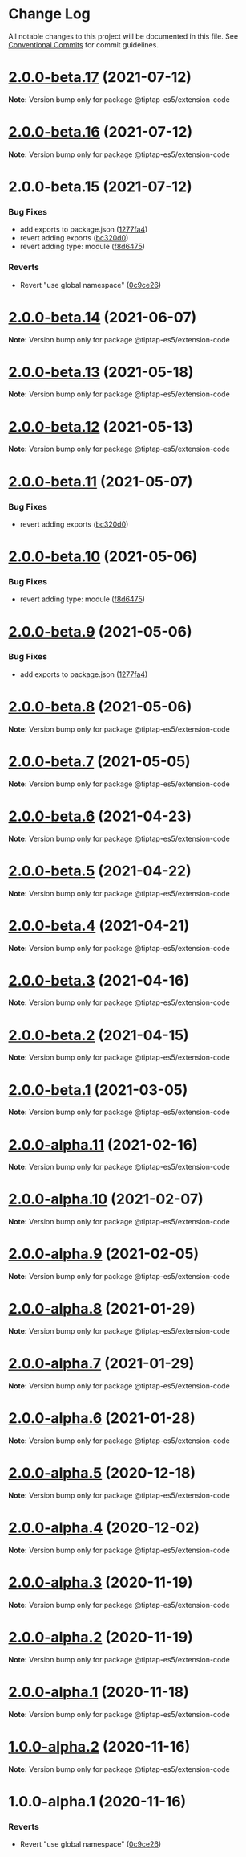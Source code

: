 # Change Log

All notable changes to this project will be documented in this file.
See [Conventional Commits](https://conventionalcommits.org) for commit guidelines.

# [2.0.0-beta.17](https://github.com/justame/tiptap/compare/@tiptap-es5/extension-code@2.0.0-beta.16...@tiptap-es5/extension-code@2.0.0-beta.17) (2021-07-12)

**Note:** Version bump only for package @tiptap-es5/extension-code





# [2.0.0-beta.16](https://github.com/justame/tiptap/compare/@tiptap-es5/extension-code@2.0.0-beta.15...@tiptap-es5/extension-code@2.0.0-beta.16) (2021-07-12)

**Note:** Version bump only for package @tiptap-es5/extension-code





# 2.0.0-beta.15 (2021-07-12)


### Bug Fixes

* add exports to package.json ([1277fa4](https://github.com/justame/tiptap/commit/1277fa47151e9c039508cdb219bdd0ffe647f4ee))
* revert adding exports ([bc320d0](https://github.com/justame/tiptap/commit/bc320d0b4b80b0e37a7e47a56e0f6daec6e65d98))
* revert adding type: module ([f8d6475](https://github.com/justame/tiptap/commit/f8d6475e2151faea6f96baecdd6bd75880d50d2c))


### Reverts

* Revert "use global namespace" ([0c9ce26](https://github.com/justame/tiptap/commit/0c9ce26c02c07d88a757c01b0a9d7f9e2b0b7502))





# [2.0.0-beta.14](https://github.com/ueberdosis/tiptap/compare/@tiptap-es5/extension-code@2.0.0-beta.13...@tiptap-es5/extension-code@2.0.0-beta.14) (2021-06-07)

**Note:** Version bump only for package @tiptap-es5/extension-code

# [2.0.0-beta.13](https://github.com/ueberdosis/tiptap/compare/@tiptap-es5/extension-code@2.0.0-beta.12...@tiptap-es5/extension-code@2.0.0-beta.13) (2021-05-18)

**Note:** Version bump only for package @tiptap-es5/extension-code

# [2.0.0-beta.12](https://github.com/ueberdosis/tiptap/compare/@tiptap-es5/extension-code@2.0.0-beta.11...@tiptap-es5/extension-code@2.0.0-beta.12) (2021-05-13)

**Note:** Version bump only for package @tiptap-es5/extension-code

# [2.0.0-beta.11](https://github.com/ueberdosis/tiptap/compare/@tiptap-es5/extension-code@2.0.0-beta.10...@tiptap-es5/extension-code@2.0.0-beta.11) (2021-05-07)

### Bug Fixes

- revert adding exports ([bc320d0](https://github.com/ueberdosis/tiptap/commit/bc320d0b4b80b0e37a7e47a56e0f6daec6e65d98))

# [2.0.0-beta.10](https://github.com/ueberdosis/tiptap/compare/@tiptap-es5/extension-code@2.0.0-beta.9...@tiptap-es5/extension-code@2.0.0-beta.10) (2021-05-06)

### Bug Fixes

- revert adding type: module ([f8d6475](https://github.com/ueberdosis/tiptap/commit/f8d6475e2151faea6f96baecdd6bd75880d50d2c))

# [2.0.0-beta.9](https://github.com/ueberdosis/tiptap/compare/@tiptap-es5/extension-code@2.0.0-beta.8...@tiptap-es5/extension-code@2.0.0-beta.9) (2021-05-06)

### Bug Fixes

- add exports to package.json ([1277fa4](https://github.com/ueberdosis/tiptap/commit/1277fa47151e9c039508cdb219bdd0ffe647f4ee))

# [2.0.0-beta.8](https://github.com/ueberdosis/tiptap/compare/@tiptap-es5/extension-code@2.0.0-beta.7...@tiptap-es5/extension-code@2.0.0-beta.8) (2021-05-06)

**Note:** Version bump only for package @tiptap-es5/extension-code

# [2.0.0-beta.7](https://github.com/ueberdosis/tiptap/compare/@tiptap-es5/extension-code@2.0.0-beta.6...@tiptap-es5/extension-code@2.0.0-beta.7) (2021-05-05)

**Note:** Version bump only for package @tiptap-es5/extension-code

# [2.0.0-beta.6](https://github.com/ueberdosis/tiptap/compare/@tiptap-es5/extension-code@2.0.0-beta.5...@tiptap-es5/extension-code@2.0.0-beta.6) (2021-04-23)

**Note:** Version bump only for package @tiptap-es5/extension-code

# [2.0.0-beta.5](https://github.com/ueberdosis/tiptap/compare/@tiptap-es5/extension-code@2.0.0-beta.4...@tiptap-es5/extension-code@2.0.0-beta.5) (2021-04-22)

**Note:** Version bump only for package @tiptap-es5/extension-code

# [2.0.0-beta.4](https://github.com/ueberdosis/tiptap/compare/@tiptap-es5/extension-code@2.0.0-beta.3...@tiptap-es5/extension-code@2.0.0-beta.4) (2021-04-21)

**Note:** Version bump only for package @tiptap-es5/extension-code

# [2.0.0-beta.3](https://github.com/ueberdosis/tiptap/compare/@tiptap-es5/extension-code@2.0.0-beta.2...@tiptap-es5/extension-code@2.0.0-beta.3) (2021-04-16)

**Note:** Version bump only for package @tiptap-es5/extension-code

# [2.0.0-beta.2](https://github.com/ueberdosis/tiptap/compare/@tiptap-es5/extension-code@2.0.0-beta.1...@tiptap-es5/extension-code@2.0.0-beta.2) (2021-04-15)

**Note:** Version bump only for package @tiptap-es5/extension-code

# [2.0.0-beta.1](https://github.com/ueberdosis/tiptap/compare/@tiptap-es5/extension-code@2.0.0-alpha.11...@tiptap-es5/extension-code@2.0.0-beta.1) (2021-03-05)

**Note:** Version bump only for package @tiptap-es5/extension-code

# [2.0.0-alpha.11](https://github.com/ueberdosis/tiptap/compare/@tiptap-es5/extension-code@2.0.0-alpha.10...@tiptap-es5/extension-code@2.0.0-alpha.11) (2021-02-16)

**Note:** Version bump only for package @tiptap-es5/extension-code

# [2.0.0-alpha.10](https://github.com/ueberdosis/tiptap/compare/@tiptap-es5/extension-code@2.0.0-alpha.9...@tiptap-es5/extension-code@2.0.0-alpha.10) (2021-02-07)

**Note:** Version bump only for package @tiptap-es5/extension-code

# [2.0.0-alpha.9](https://github.com/ueberdosis/tiptap/compare/@tiptap-es5/extension-code@2.0.0-alpha.8...@tiptap-es5/extension-code@2.0.0-alpha.9) (2021-02-05)

**Note:** Version bump only for package @tiptap-es5/extension-code

# [2.0.0-alpha.8](https://github.com/ueberdosis/tiptap/compare/@tiptap-es5/extension-code@2.0.0-alpha.7...@tiptap-es5/extension-code@2.0.0-alpha.8) (2021-01-29)

**Note:** Version bump only for package @tiptap-es5/extension-code

# [2.0.0-alpha.7](https://github.com/ueberdosis/tiptap/compare/@tiptap-es5/extension-code@2.0.0-alpha.6...@tiptap-es5/extension-code@2.0.0-alpha.7) (2021-01-29)

**Note:** Version bump only for package @tiptap-es5/extension-code

# [2.0.0-alpha.6](https://github.com/ueberdosis/tiptap/compare/@tiptap-es5/extension-code@2.0.0-alpha.5...@tiptap-es5/extension-code@2.0.0-alpha.6) (2021-01-28)

**Note:** Version bump only for package @tiptap-es5/extension-code

# [2.0.0-alpha.5](https://github.com/ueberdosis/tiptap/compare/@tiptap-es5/extension-code@2.0.0-alpha.4...@tiptap-es5/extension-code@2.0.0-alpha.5) (2020-12-18)

**Note:** Version bump only for package @tiptap-es5/extension-code

# [2.0.0-alpha.4](https://github.com/ueberdosis/tiptap/compare/@tiptap-es5/extension-code@2.0.0-alpha.3...@tiptap-es5/extension-code@2.0.0-alpha.4) (2020-12-02)

**Note:** Version bump only for package @tiptap-es5/extension-code

# [2.0.0-alpha.3](https://github.com/ueberdosis/tiptap/compare/@tiptap-es5/extension-code@2.0.0-alpha.2...@tiptap-es5/extension-code@2.0.0-alpha.3) (2020-11-19)

**Note:** Version bump only for package @tiptap-es5/extension-code

# [2.0.0-alpha.2](https://github.com/ueberdosis/tiptap/compare/@tiptap-es5/extension-code@2.0.0-alpha.1...@tiptap-es5/extension-code@2.0.0-alpha.2) (2020-11-19)

**Note:** Version bump only for package @tiptap-es5/extension-code

# [2.0.0-alpha.1](https://github.com/ueberdosis/tiptap/compare/@tiptap-es5/extension-code@1.0.0-alpha.2...@tiptap-es5/extension-code@2.0.0-alpha.1) (2020-11-18)

**Note:** Version bump only for package @tiptap-es5/extension-code

# [1.0.0-alpha.2](https://github.com/ueberdosis/tiptap/compare/@tiptap-es5/extension-code@1.0.0-alpha.1...@tiptap-es5/extension-code@1.0.0-alpha.2) (2020-11-16)

**Note:** Version bump only for package @tiptap-es5/extension-code

# 1.0.0-alpha.1 (2020-11-16)

### Reverts

- Revert "use global namespace" ([0c9ce26](https://github.com/ueberdosis/tiptap/commit/0c9ce26c02c07d88a757c01b0a9d7f9e2b0b7502))
